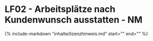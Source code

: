 # LF02 - Arbeitsplätze nach Kundenwunsch ausstatten - NM

{%
   include-markdown "inhalte/lizenzhinweis.md"
   start="<!--Lizenzhinweis-->"
   end="<!--Lizenzhinweis-->"
%}